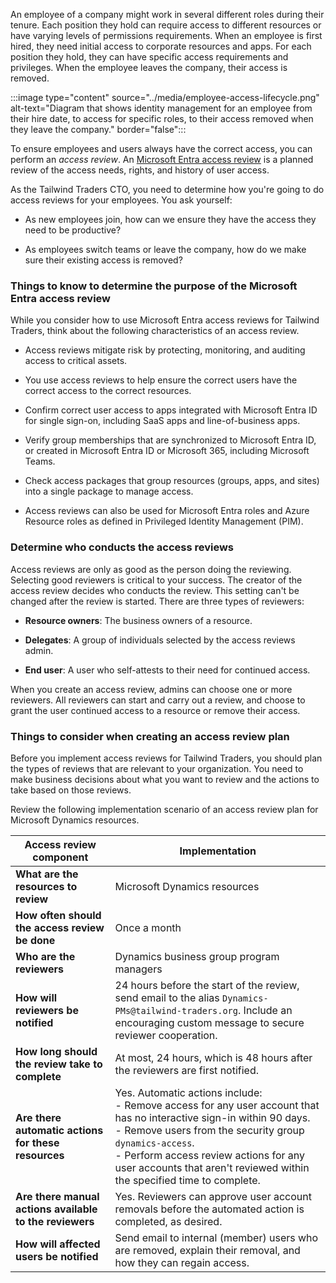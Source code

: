 
An employee of a company might work in several different roles during their tenure. Each position they hold can require access to different resources or have varying levels of permissions requirements. When an employee is first hired, they need initial access to corporate resources and apps. For each position they hold, they can have specific access requirements and privileges. When the employee leaves the company, their access is removed.

:::image type="content" source="../media/employee-access-lifecycle.png" alt-text="Diagram that shows identity management for an employee from their hire date, to access for specific roles, to their access removed when they leave the company." border="false":::

To ensure employees and users always have the correct access, you can perform an _access review_. An [Microsoft Entra access review](/azure/active-directory/governance/access-reviews-overview) is a planned review of the access needs, rights, and history of user access.

As the Tailwind Traders CTO, you need to determine how you're going to do access reviews for your employees. You ask yourself:

- As new employees join, how can we ensure they have the access they need to be productive?

- As employees switch teams or leave the company, how do we make sure their existing access is removed?

<a name='things-to-know-to-determine-the-purpose-of-the-azure-ad-access-review'></a>

### Things to know to determine the purpose of the Microsoft Entra access review

While you consider how to use Microsoft Entra access reviews for Tailwind Traders, think about the following characteristics of an access review.

- Access reviews mitigate risk by protecting, monitoring, and auditing access to critical assets.
 
- You use access reviews to help ensure the correct users have the correct access to the correct resources.

- Confirm correct user access to apps integrated with Microsoft Entra ID for single sign-on, including SaaS apps and line-of-business apps.

- Verify group memberships that are synchronized to Microsoft Entra ID, or created in Microsoft Entra ID or Microsoft 365, including Microsoft Teams.
   
- Check access packages that group resources (groups, apps, and sites) into a single package to manage access.

- Access reviews can also be used for Microsoft Entra roles and Azure Resource roles as defined in Privileged Identity Management (PIM).

### Determine who conducts the access reviews

Access reviews are only as good as the person doing the reviewing. Selecting good reviewers is critical to your success. The creator of the access review decides who conducts the review. This setting can't be changed after the review is started. There are three types of reviewers:

- **Resource owners**: The business owners of a resource.

- **Delegates**: A group of individuals selected by the access reviews admin.

- **End user**: A user who self-attests to their need for continued access.

When you create an access review, admins can choose one or more reviewers. All reviewers can start and carry out a review, and choose to grant the user continued access to a resource or remove their access.

### Things to consider when creating an access review plan

Before you implement access reviews for Tailwind Traders, you should plan the types of reviews that are relevant to your organization. You need to make business decisions about what you want to review and the actions to take based on those reviews.

Review the following implementation scenario of an access review plan for Microsoft Dynamics resources. 

| Access review component | Implementation |
| --- | --- |
| **What are the resources to review** | Microsoft Dynamics resources |
| **How often should the access review be done** | Once a month |
| **Who are the reviewers** | Dynamics business group program managers |
| **How will reviewers be notified** | 24 hours before the start of the review, send email to the alias `Dynamics-PMs@tailwind-traders.org`. Include an encouraging custom message to secure reviewer cooperation. |
| **How long should the review take to complete** | At most, 24 hours, which is 48 hours after the reviewers are first notified. |
| **Are there automatic actions for these resources** | Yes. Automatic actions include: <br>- Remove access for any user account that has no interactive sign-in within 90 days. <br>- Remove users from the security group `dynamics-access`. <br> - Perform access review actions for any user accounts that aren't reviewed within the specified time to complete. |
| **Are there manual actions available to the reviewers** | Yes. Reviewers can approve user account removals before the automated action is completed, as desired. |
| **How will affected users be notified** | Send email to internal (member) users who are removed, explain their removal, and how they can regain access. 
